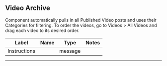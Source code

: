 ## Video Archive
Component automatically pulls in all Published Video posts and uses their Categories for filtering. To order the videos, go to Videos > All Videos and drag each video to its desired order.

<table class="ll-fields-table">
  <thead>
    <th>Label</th>
    <th>Name</th>
    <th>Type</th>
    <th>Notes</th>
  </thead>
  <tbody>
        <tr>
          <td>Instructions</td>
          <td></td>
          <td>message</td>
          <td></td>
        </tr>
  </tbody>
</table>

***
